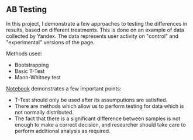 ## AB Testing
In this project, I demonstrate a few approaches to testing the differences in results, based on different treatments.
This is done on an example of data collected by Yandex. The data represents user activity on "control" and "experimental" versions of the page.

Methods used:
- Bootstrapping
- Basic T-Test
- Mann-Whitney test

[Notebook](https://github.com/Mahatmus/ABTesting/blob/master/AB%20Testing%20-%20script.ipynb) demonstrates a few important points:
- T-Test should only be used after its assumputions are satisfied.
- There are methods which allow us to perform testing for data which is not normally distributed.
- The fact that there is a significant difference between samples is not enough to make a correct decision, and researcher should take care to perform additional analysis as required.
